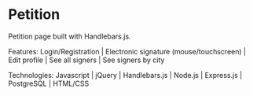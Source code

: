 # Petition

Petition page built with Handlebars.js.

Features:
Login/Registration | Electronic signature (mouse/touchscreen) | Edit profile | See all signers | See signers by city

Technologies:
Javascript | jQuery | Handlebars.js | Node.js | Express.js | PostgreSQL | HTML/CSS

